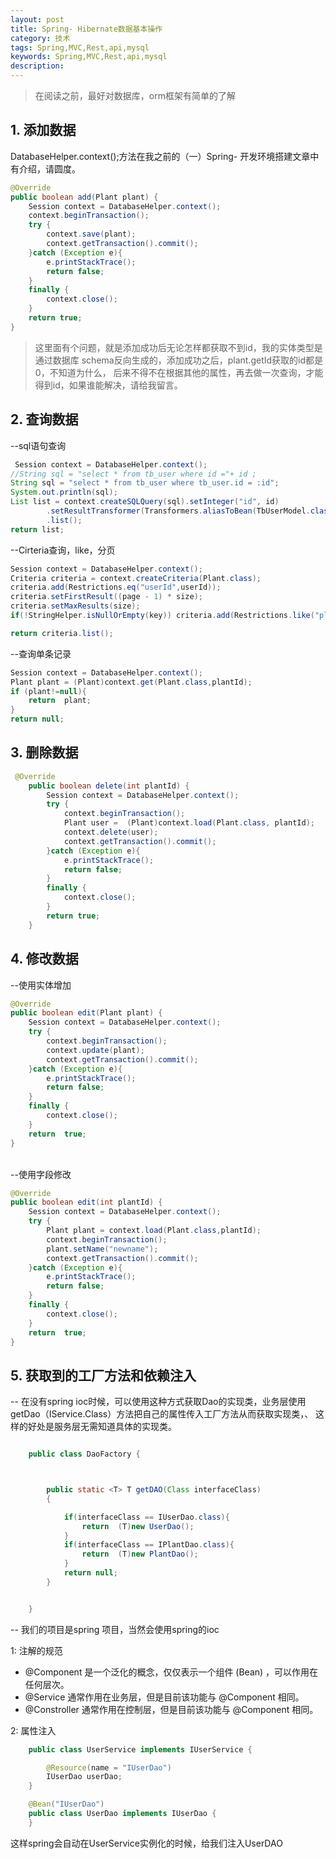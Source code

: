 ```yaml
---
layout: post
title: Spring- Hibernate数据基本操作
category: 技术
tags: Spring,MVC,Rest,api,mysql
keywords: Spring,MVC,Rest,api,mysql
description: 
---
```



> 在阅读之前，最好对数据库，orm框架有简单的了解




## 1. 添加数据
DatabaseHelper.context();方法在我之前的（一）Spring- 开发环境搭建文章中有介绍，请圆度。

```java
@Override
public boolean add(Plant plant) {
    Session context = DatabaseHelper.context();
    context.beginTransaction();
    try {
        context.save(plant);
        context.getTransaction().commit();
    }catch (Exception e){
        e.printStackTrace();
        return false;
    }
    finally {
        context.close();
    }
    return true;
}

```

> 这里面有个问题，就是添加成功后无论怎样都获取不到id，我的实体类型是通过数据库 schema反向生成的，添加成功之后，plant.getId获取的id都是0，不知道为什么，
> 后来不得不在根据其他的属性，再去做一次查询，才能得到id，如果谁能解决，请给我留言。



## 2. 查询数据

--sql语句查询

```java
 Session context = DatabaseHelper.context();
//String sql = "select * from tb_user where id ="+ id ;
String sql = "select * from tb_user where tb_user.id = :id";
System.out.println(sql);
List list = context.createSQLQuery(sql).setInteger("id", id)
        .setResultTransformer(Transformers.aliasToBean(TbUserModel.class))
        .list();
return list;
```

--Cirteria查询，like，分页

```java
Session context = DatabaseHelper.context();
Criteria criteria = context.createCriteria(Plant.class);
criteria.add(Restrictions.eq("userId",userId));
criteria.setFirstResult((page - 1) * size);
criteria.setMaxResults(size);
if(!StringHelper.isNullOrEmpty(key)) criteria.add(Restrictions.like("plantName","%" +key+"%"));

return criteria.list();

```

--查询单条记录

```java
Session context = DatabaseHelper.context();
Plant plant = (Plant)context.get(Plant.class,plantId);
if (plant!=null){
    return  plant;
}
return null;
```

## 3. 删除数据

```java
 @Override
    public boolean delete(int plantId) {
        Session context = DatabaseHelper.context();
        try {
            context.beginTransaction();
            Plant user =  (Plant)context.load(Plant.class, plantId);
            context.delete(user);
            context.getTransaction().commit();
        }catch (Exception e){
            e.printStackTrace();
            return false;
        }
        finally {
            context.close();
        }
        return true;
    }

```

## 4. 修改数据

--使用实体增加 <br/>

```java
@Override
public boolean edit(Plant plant) {
    Session context = DatabaseHelper.context();
    try {
        context.beginTransaction();
        context.update(plant);
        context.getTransaction().commit();
    }catch (Exception e){
        e.printStackTrace();
        return false;
    }
    finally {
        context.close();
    }
    return  true;
}
```

<br/>
--使用字段修改 <br/>

```java
@Override
public boolean edit(int plantId) {
    Session context = DatabaseHelper.context();
    try {
     	Plant plant = context.load(Plant.class,plantId);
        context.beginTransaction();
		plant.setName("newname");
        context.getTransaction().commit();
    }catch (Exception e){
        e.printStackTrace();
        return false;
    }
    finally {
        context.close();
    }
    return  true;
}
```

## 5. 获取到的工厂方法和依赖注入

-- 在没有spring ioc时候，可以使用这种方式获取Dao的实现类，业务层使用getDao（IService.Class）方法把自己的属性传入工厂方法从而获取实现类，、
这样的好处是服务层无需知道具体的实现类。

```java

    public class DaoFactory {



        public static <T> T getDAO(Class interfaceClass)
        {

            if(interfaceClass == IUserDao.class){
                return  (T)new UserDao();
            }
            if(interfaceClass == IPlantDao.class){
                return  (T)new PlantDao();
            }
            return null;
        }


    }


```

-- 我们的项目是spring 项目，当然会使用spring的ioc

1: 注解的规范

-  @Component 是一个泛化的概念，仅仅表示一个组件 (Bean) ，可以作用在任何层次。
-  @Service 通常作用在业务层，但是目前该功能与 @Component 相同。
-  @Constroller 通常作用在控制层，但是目前该功能与 @Component 相同。

2: 属性注入

```java
    public class UserService implements IUserService {

        @Resource(name = "IUserDao")
        IUserDao userDao;
    }

    @Bean("IUserDao")
    public class UserDao implements IUserDao {
    }
```

这样spring会自动在UserService实例化的时候，给我们注入UserDAO

